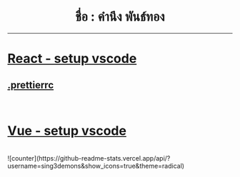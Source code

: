 <h1  align="center">ชื่อ : คำนึง พันธ์ทอง</h1>

<!--
**sing3demons/sing3demons** is a ✨ _special_ ✨ repository because its `README.md` (this file) appears on your GitHub profile.

-->
<hr>
<h1>
<a href="https://github.com/sing3demons/vscode-react/blob/main/setting.json"> React - setup vscode </a>
</h1>
<h2><a href="https://github.com/sing3demons/vscode-react/blob/main/.prettierrc"> .prettierrc  </a></h2>
<br>
<h1><a href="https://github.com/sing3demons/vscode-vue">Vue - setup vscode</a></h1><br>
![counter](https://github-readme-stats.vercel.app/api/?username=sing3demons&show_icons=true&theme=radical)

